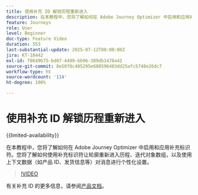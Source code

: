 ```yaml
---
title: 使用补充 ID 解锁历程重新进入
description: 在本教程中，您将了解如何在 Adobe Journey Optimizer 中启用和应用补充标识符。您将了解如何使用补充标识符让轮廓重新进入历程、迭代对象数组，以及使用上下文数据（如产品 ID、发货信息等）对消息进行个性化设置。
feature: Journeys
role: User
level: Beginner
doc-type: Feature Video
duration: 553
last-substantial-update: 2025-07-12T00:00:00Z
jira: KT-18442
exl-id: f8649b75-bd07-4499-bb96-389db1470a42
source-git-commit: 8e50f8c485295e680596403dd25afc5748e26dc7
workflow-type: ht
source-wordcount: '114'
ht-degree: 100%

---
```


# 使用补充 ID 解锁历程重新进入

{{limited-availability}}

在本教程中，您将了解如何在 Adobe Journey Optimizer 中启用和应用补充标识符。您将了解如何使用补充标识符让轮廓重新进入历程、迭代对象数组，以及使用上下文数据（如产品 ID、发货信息等）对消息进行个性化设置。

>[!VIDEO](https://video.tv.adobe.com/v/3464792/?learn=on&enablevpops)

有关补充 ID 的更多信息，请参阅[产品文档](https://experienceleague.adobe.com/zh-hans/docs/journey-optimizer/using/orchestrate-journeys/manage-journey/supplemental-identifier)。
